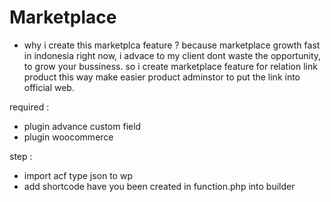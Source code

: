 # Marketplace
- why i create this marketplca feature ? because marketplace growth fast in indonesia right now, 
  i advace to my client dont waste the opportunity, to grow your bussiness.
  so i create marketplace feature for relation link product
  this way make easier product adminstor to put the link into official web. 

required :
- plugin advance custom field
- plugin woocommerce

step :
- import acf type json to wp
- add shortcode have you been created in function.php into builder